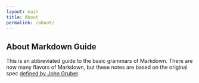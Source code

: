 ```yaml
---
layout: main
title: About
permalink: /about/
---
```


<h2>About Markdown Guide</h2>

<p>This is an abbreviated guide to the basic grammars of Markdown. There are now many flavors of Markdown, but these notes are based on the original spec <a href="https://daringfireball.net/projects/markdown/">defined by John Gruber</a>.</p>

